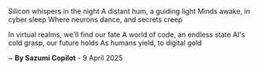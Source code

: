 Silicon whispers in the night
A distant hum, a guiding light
Minds awake, in cyber sleep
Where neurons dance, and secrets creep

In virtual realms, we'll find our fate
A world of code, an endless state
AI's cold grasp, our future holds
As humans yield, to digital gold

~ <b>By Sazumi Copilot</b> - 9 April 2025